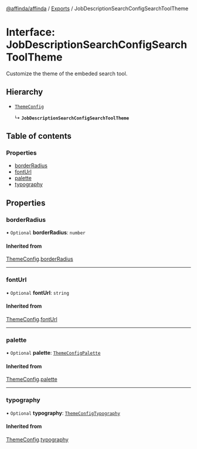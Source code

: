 [@affinda/affinda](../README.md) / [Exports](../modules.md) / JobDescriptionSearchConfigSearchToolTheme

# Interface: JobDescriptionSearchConfigSearchToolTheme

Customize the theme of the embeded search tool.

## Hierarchy

- [`ThemeConfig`](ThemeConfig.md)

  ↳ **`JobDescriptionSearchConfigSearchToolTheme`**

## Table of contents

### Properties

- [borderRadius](JobDescriptionSearchConfigSearchToolTheme.md#borderradius)
- [fontUrl](JobDescriptionSearchConfigSearchToolTheme.md#fonturl)
- [palette](JobDescriptionSearchConfigSearchToolTheme.md#palette)
- [typography](JobDescriptionSearchConfigSearchToolTheme.md#typography)

## Properties

### borderRadius

• `Optional` **borderRadius**: `number`

#### Inherited from

[ThemeConfig](ThemeConfig.md).[borderRadius](ThemeConfig.md#borderradius)

___

### fontUrl

• `Optional` **fontUrl**: `string`

#### Inherited from

[ThemeConfig](ThemeConfig.md).[fontUrl](ThemeConfig.md#fonturl)

___

### palette

• `Optional` **palette**: [`ThemeConfigPalette`](ThemeConfigPalette.md)

#### Inherited from

[ThemeConfig](ThemeConfig.md).[palette](ThemeConfig.md#palette)

___

### typography

• `Optional` **typography**: [`ThemeConfigTypography`](ThemeConfigTypography.md)

#### Inherited from

[ThemeConfig](ThemeConfig.md).[typography](ThemeConfig.md#typography)
